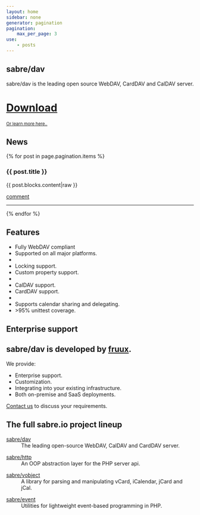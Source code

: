 ```yaml
---
layout: home
sidebar: none
generator: pagination
pagination:
    max_per_page: 3
use:
    - posts
---
```

<section class="hero">
<h1>sabre/dav</h1>

<p>
sabre/dav is the leading open source WebDAV, CardDAV and CalDAV server.
</p>

</section>
<div class="download">
    <a href="{{ site.url }}/dav/install">
        <i class="fa fa-download"></i>
        <h1>Download</h1>
    </a>
    <small>
        <a href="{{ site.url }}/dav/gettingstarted">Or learn more here..</a>
    </small>
</div>

<section class="news-box">
    <h1>News</h1>
    {% for post in page.pagination.items %}
        <article>
            <h1>{{ post.title }}</h1>
            {{ post.blocks.content|raw }}
            <p><a href="{{ post.url }}">comment</a></p>
        </article>
        <hr />
    {% endfor %}
</section>

<section class="features-box">
    <h1>Features</h1>
    <ul>
        <li>
            <i class="fa fa-rocket"></i>
            Fully WebDAV compliant
        </li>
        <li>
            <i class="fa fa-coffee"></i>
            Supported on all major platforms.
        </li>
        <li class="hr"></li>
        <li>
            <i class="fa fa-lock"></i>
            Locking support.
        </li>
        <li>
            <i class="fa fa-home"></i>
            Custom property support.
        </li>
        <li class="hr"></li>
        <li>
            <i class="fa fa-calendar"></i>
            CalDAV support.
        </li>
        <li>
            <i class="fa fa-book"></i>
            CardDAV support.
        </li>
        <li class="hr"></li>
        <li>
            <i class="fa fa-share"></i>
            Supports calendar sharing and delegating.
        </li>
        <li>
            <i class="fa fa-check"></i>
            &gt;95% unittest coverage.
        </li>
    </ul>
</section>

<section class="enterprise-box">
    <h1>Enterprise support</h1>
    <h2>sabre/dav is developed by <a href="https://fruux.com/">fruux</a>.</h2>
    <p>
    We provide:
    </p>
    <ul>
        <li>Enterprise support.</li>
        <li>Customization.</li>
        <li>Integrating into your existing infrastructure.</lI>
        <li>Both on-premise and SaaS deployments.</li>
    </ul>
    <p><a href="/contact">Contact us</a> to discuss your requirements.</p>
</section>

<section class="project-box">

<h1>The full sabre.io project lineup</h1>

<dl>
    <dt><a href="/dav">sabre/dav</a></dt>
    <dd>The leading open-source WebDAV, CalDAV and CardDAV server.</dd>
</dl>
<dl>
    <dt><a href="/http">sabre/http</a></dt>
    <dd>An OOP abstraction layer for the PHP server api.</dd>
</dl>
<dl>
    <dt><a href="/vobject">sabre/vobject</a></dt>
    <dd>A library for parsing and manipulating vCard, iCalendar, jCard and jCal.</dd>
</dl>
<dl>
    <dt><a href="/event">sabre/event</a></dt>
    <dd>Utilities for lightweight event-based programming in PHP.</dd>
</dl>

</section>

